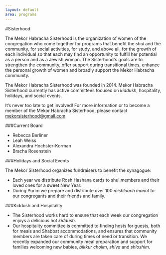 ```yaml
---
layout: default
area: programs
---
```


#Sisterhood

The Mekor Habracha Sisterhood is the organization of women of the congregation who come together for programs that benefit the *shul* and the community, for social activities, for study, and above all, for the growth of each individual so that each may find an opportunity to fulfill her potential as a person and as a Jewish woman. The Sisterhood's goals are to strengthen the community, offer support during transitional times, enhance the personal growth of women and broadly support the Mekor Habracha community.

The Mekor Habracha Sisterhood was founded in 2014. Mekor Habracha Sisterhood currently has active committees focused on *kiddush*, hospitality, holidays, and social events. 

It’s never too late to get involved! For more information or to become a member of the Mekor Habracha Sisterhood, please contact mekorsisterhood@gmail.com

###Current Board

- Rebecca Berliner
- Leah Weiss
- Alexandra Hochster-Korman
- Bracha Rosenstein

###Holidays and Social Events

The Mekor Sisterhood organizes fundraisers to benefit the synagogue:

- Each year we distribute Rosh Hashana cards to shul members and their loved ones for a sweet New Year.
- During Purim we prepare and distribute over 100 *mishloach manot* to our congregants and their friends and family.

###Kiddush and Hospitality

- The Sisterhood works hard to ensure that each week our congregation enjoys a delicious hot *kiddush*. 
- Our hospitality committee is committed to finding hosts for guests, both for meals and Shabbat accommodations, and ensures that community members are taken care of during times of need or transition. We recently expanded our community meal preparation and support for families welcoming new babies, *bikkur cholim*, *shiva* and *shloshim*.

